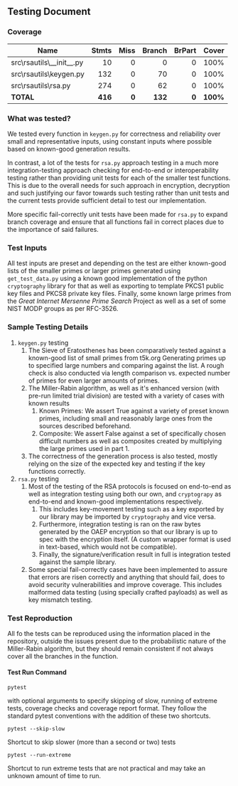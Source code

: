 ## Testing Document
### Coverage
| Name                         |   Stmts |  Miss |  Branch | BrPart |    Cover |
|------------------------------|--------:|------:|--------:|-------:|---------:|
| src\rsautils\\_\_init\_\_.py |      10 |     0 |       0 |      0 |     100% |
| src\rsautils\keygen.py       |     132 |     0 |      70 |      0 |     100% |
| src\rsautils\rsa.py          |     274 |     0 |      62 |      0 |     100% |
| **TOTAL**                    | **416** | **0** | **132** |  **0** | **100%** |

### What was tested?
We tested every function in `keygen.py` for correctness and reliability over small and representative
inputs, using constant inputs where possible based on known-good generation results.

In contrast, a lot of the tests for `rsa.py` approach testing in a much more integration-testing approach
checking for end-to-end or interoperability testing rather than providing unit tests for each of the smaller
test functions.
This is due to the overall needs for such approach in encryption, decryption and such justifying our favor
towards such testing rather than unit tests and the current tests provide sufficient detail to test our implementation.

More specific fail-correctly unit tests have been made for `rsa.py` to expand branch coverage and ensure that all functions
fail in correct places due to the importance of said failures.

### Test Inputs
All test inputs are preset and depending on the test are either known-good lists of the smaller
primes or larger primes generated using `get_test_data.py` using a known good implementation of the
python `cryptography` library for that as well as exporting to template PKCS1 public key files
and PKCS8 private key files. Finally, some known large primes from the *Great Internet Mersenne Prime Search* Project
as well as a set of some NIST MODP groups as per RFC-3526.

### Sample Testing Details
1. `keygen.py` testing
   1. The Sieve of Eratosthenes has been comparatively tested against a known-good list of small primes from t5k.org
      Generating primes up to specified large numbers and comparing against the list. A rough check is also conducted via
      length comparison vs. expected number of primes for even larger amounts of primes.
   2. The Miller-Rabin algorithm, as well as it's enhanced version (with pre-run limited trial division) are tested with
      a variety of cases with known results
      1. Known Primes: We assert True against a variety of preset known primes, including small and reasonably
         large ones from the sources described beforehand.
      2. Composite: We assert False against a set of specifically chosen difficult numbers as well as composites created
         by multiplying the large primes used in part 1.
   3. The correctness of the generation process is also tested, mostly relying on the size of the expected key and testing
      if the key functions correctly.
2. `rsa.py` testing
   1. Most of the testing of the RSA protocols is focused on end-to-end as well as integration testing using both our own,
      and `cryptograpy` as end-to-end and known-good implementations respectively.
      1. This includes key-movement testing such as a key exported by our library may be imported by `cryptography`
         and vice versa.
      2. Furthermore, integration testing is ran on the raw bytes generated by the OAEP encryption so that our library
         is up to spec with the encryption itself. (A custom wrapper format is used in text-based, which would not be
         compatible).
      3. Finally, the signature/verification result in full is integration tested against the sample library.
   2. Some special fail-correctly cases have been implemented to assure that errors are risen correctly and anything
      that should fail, does to avoid security vulnerabilities and improve coverage. This includes malformed data
      testing (using specially crafted payloads) as well as key mismatch testing.

### Test Reproduction
All fo the tests can be reproduced using the information placed in the repository, outside the
issues present due to the probabilistic nature of the Miller-Rabin algorithm, but they should remain consistent
if not always cover all the branches in the function.

#### Test Run Command
```shell
pytest
```
with optional arguments to specify skipping of slow, running of extreme tests, coverage checks and coverage report format.
They follow the standard pytest conventions with the addition of these two shortcuts.
```shell
pytest --skip-slow 
```
Shortcut to skip slower (more than a second or two) tests
```shell
pytest --run-extreme
```
Shortcut to run extreme tests that are not practical and may take an unknown amount of time to run.